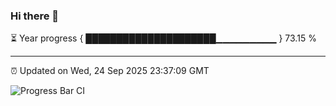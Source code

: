 ### Hi there 👋

⏳ Year progress { █████████████████████▁▁▁▁▁▁▁▁▁ } 73.15 %

---

⏰ Updated on Wed, 24 Sep 2025 23:37:09 GMT

![Progress Bar CI](https://github.com/IshwaranRudhara/GIT-ACTION/workflows/Progress%20Bar%20CI/badge.svg)
